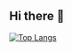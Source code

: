 ## Hi there 👋

[![Top Langs](https://github-readme-stats.vercel.app/api/top-langs/?username=Squalexy&layout=donut&theme=dracula)](https://github.com/anuraghazra/github-readme-stats)
